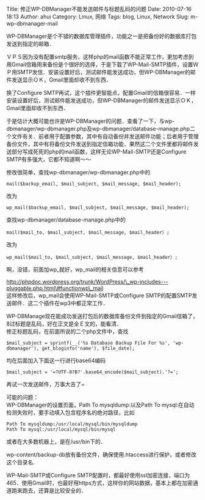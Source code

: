Title: 修正WP-DBManager不能发送邮件与标题乱码的问题
Date: 2010-07-16 18:13
Author: ahui
Category: Linux, 网络
Tags: blog, Linux, Network
Slug: m-wp-dbmanager-mail

WP-DBManager是个不错的数据库管理插件，功能之一是把备份好的数据库打包发送到指定的邮箱．

ＶＰＳ因为没有配置smtp服务，这样php的mail函数不能正常工作，更加考虑到用Gmail信箱用来备份是个很好的选择，于是下载了WP-Mail-SMTP插件，设置ＷＰ用SMTP发信．安装设置好后，测试邮件能发送成功，但WP-DBManager的邮件发送显示ＯＫ，Gmail里面却收不到东西．

换了Configure
SMTP再试，这个插件更智能点，配置Gmail的信箱很容易．一样安装设置好后，测试邮件能发送成功，但WP-DBManager的邮件发送显示ＯＫ，Gmail里面却收不到东西．

于是估计大概可能也许是WP-DBManager的问题．查看了一下，与wp-dbmanager/wp-dbmanager.php及wp-dbmanager/database-manage.php二个文件有关．前者用于配置参数，其中有自动备份并发送邮件功能；后者用于管理备份文件，其中有将备份文件发送到指定信箱功能．果然这二个文件里都将邮件发送部分写成死死的php的mail函数，这样无论WP-Mail-SMTP还是Configure
SMTP有多强大，它都不知道啊～～

修改很简单，查找wp-dbmanager/wp-dbmanager.php中的  
<!--more-->

~~~~ {.brush:php}
mail($backup_email, $mail_subject, $mail_message, $mail_header);
~~~~

改为

~~~~ {.brush:php}
wp_mail($backup_email, $mail_subject, $mail_message, $mail_header);
~~~~

查找wp-dbmanager/database-manage.php中的

~~~~ {.brush:php}
mail($mail_to, $mail_subject, $mail_message, $mail_header）;
~~~~

改为

~~~~ {.brush:php}
wp_mail($mail_to, $mail_subject, $mail_message, $mail_header）;
~~~~

啊，没错，前面加wp\_就好，wp\_mail的相关信息可以参考  

http://phpdoc.wordpress.org/trunk/WordPress/\_wp-includes---pluggable.php.html\#functionwp\_mail  
这样修改后，wp\_mail会使用WP-Mail-SMTP或Configure
SMTP的配置SMTP发送邮件．这二个插件在wp3中都正常工作．

WP-DBManage现在能成功发送打包后的数据库备份文件到指定的Gmail信箱了，8过标题是乱码，好在正文是全Ｅ文的，能看清．  
修正标题乱码，在前面所说的二个php文件中，查找

~~~~ {.brush:php}
$mail_subject = sprintf(__('%s Database Backup File For %s', 'wp-dbmanager'), get_bloginfo('name'), $file_date);
~~~~

均在后面加入下面这一行进行base64编码

~~~~ {.brush:php}
$mail_subject = '=?UTF-8?B?'.base64_encode($mail_subject).'?=';
~~~~

再试一次发送邮件，万事大吉了\~

可能的问题：  
WP-DBManager的设置页面，Path To mysqldump:以及Path To
mysql:在自动检测失败时，要手动填入包含程序名的绝对路径，比如

~~~~ {.brush:plain}
Path To mysqldump:/usr/local/mysql/bin/mysqldump
Path To mysql:/usr/local/mysql/bin/mysql
~~~~

或者在大多数机器上，是在/usr/bin下的．

wp-content/backup-db放有备份文件，确保使用.htaccess进行保护，或者修改这个目录名.

WP-Mail-SMTP或Configure
SMTP配置时，都最好使用ssl加密连接，端口为465．使用Gmail时，也最好用https方式，这样你的网站数据，基本上都在加密通道跑来跑去，还算是比较安全的．
